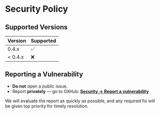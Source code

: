 # Security Policy

## Supported Versions

| Version | Supported          |
|---------|--------------------|
| 0.4.x   | :white_check_mark: |
| < 0.4.x | :x:                |

## Reporting a Vulnerability

- **Do not** open a public issue.  
- Report **privately** — go to GitHub: [**Security → Report a vulnerability**](https://github.com/AIS-Package/aisp/security/advisories/new)

We will evaluate the report as quickly as possible, and any required fix will be given top priority for timely resolution.
